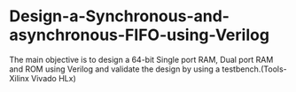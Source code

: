 # Design-a-Synchronous-and-asynchronous-FIFO-using-Verilog
The main objective is to design a 64-bit Single port RAM, Dual port RAM and ROM using Verilog and validate the design by using a testbench.(Tools- Xilinx Vivado HLx) 

